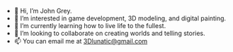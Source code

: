 - 👋 Hi, I’m John Grey.
- 👀 I’m interested in game development, 3D modeling, and digital painting.
- 🌱 I’m currently learning how to live life to the fullest.
- 💞️ I’m looking to collaborate on creating worlds and telling stories.
- 📫 You can email me at 3Dlunatic@gmail.com

<!---
3Dlunatic/3Dlunatic is a ✨ special ✨ repository because its `README.md` (this file) appears on your GitHub profile.
You can click the Preview link to take a look at your changes.
--->
